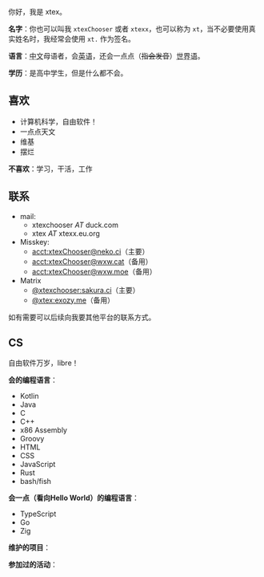 <!-- markdownlint-disable MD033 -->
<!-- markdownlint-disable-next-line MD041 -->
你好，我是 xtex。

**名字**：你也可以叫我 `xtexChooser` 或者 `xtexx`，也可以称为 `xt`，当不必要使用真实姓名时，我经常会使用 `xt.` 作为签名。

**语言**：<abbr title="zh-cmn-Hans,zh-Hans,zh-CN,zh">中文</abbr>母语者，会<abbr title="eng,en-US,en">英语</abbr>，还会一点点（~~指会发音~~）<abbr title="eo">世界语</abbr>。

**学历**：是高中学生，但是什么都不会。

## 喜欢

- 计算机科学，自由软件！
- 一点点天文
- 维基
- 摆烂

**不喜欢**：学习，干活，工作

## 联系

- mail:
  - xtexchooser *AT* duck.com
  - xtex *AT* xtexx.eu.org
- Misskey:
  - [acct:xtexChooser@neko.ci](https://neko.ci/@xtexChooser)（主要）
  - [acct:xtexChooser@wxw.cat](https://wxw.cat/@xtexChooser)（备用）
  - [acct:xtexChooser@wxw.moe](https://wxw.moe/@xtexChooser)（备用）
- Matrix
  - [@xtexchooser:sakura.ci](https://matrix.to/#/@xtexchooser:sakura.ci)（主要）
  - [@xtex:exozy.me](https://matrix.to/#/@xtex:exozy.me)（备用）

如有需要可以后续向我要其他平台的联系方式。

## CS

自由软件万岁，libre！

**会的编程语言**：

<div class="hlist-wrapper">

- Kotlin
- Java
- C
- C++
- x86 Assembly
- Groovy
- HTML
- CSS
- JavaScript
- Rust
- bash/fish

</div>

**会一点（看向Hello World）的编程语言**：

<div class="hlist-wrapper">

- TypeScript
- Go
- Zig

</div>

**维护的项目**：

**参加过的活动**：

